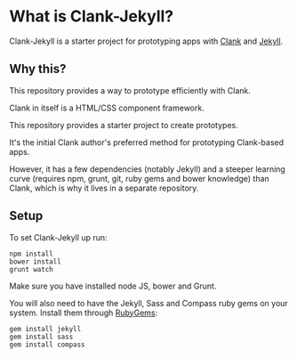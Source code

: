 # What is Clank-Jekyll?

Clank-Jekyll is a starter project for prototyping apps with [Clank](http://getclank.com) and [Jekyll](http://jekyllrb.com/).

## Why this?

This repository provides a way to prototype efficiently with Clank.

Clank in itself is a HTML/CSS component framework.

This repository provides a starter project to create prototypes.

It's the initial Clank author's preferred method for prototyping Clank-based apps.

However, it has a few dependencies (notably Jekyll) and a steeper learning curve (requires npm, grunt, git, ruby gems and bower knowledge) than Clank, which is why it lives in a separate repository.

## Setup

To set Clank-Jekyll up run:

    npm install
    bower install
    grunt watch

Make sure you have installed node JS, bower and Grunt.

You will also need to have the Jekyll, Sass and Compass ruby gems on your system. Install them through [RubyGems](http://rubygems.org/):

    gem install jekyll
    gem install sass
    gem install compass
